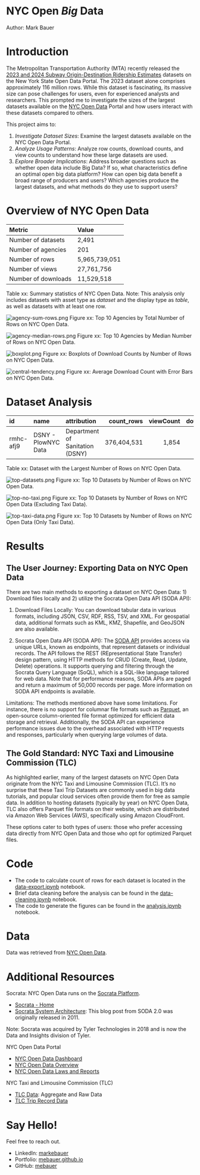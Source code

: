 # NYC Open *Big* Data
Author: Mark Bauer

# Introduction
The Metropolitan Transportation Authority (MTA) recently released the [2023 and 2024 Subway Origin-Destination Ridership Estimates](https://new.mta.info/article/introducing-subway-origin-destination-ridership-dataset) datasets on the New York State Open Data Portal. The 2023 dataset alone comprises approximately 116 million rows. While this dataset is fascinating, its massive size can pose challenges for users, even for experienced analysts and researchers. This prompted me to investigate the sizes of the largest datasets available on the [NYC Open Data](https://opendata.cityofnewyork.us/) Portal and how users interact with these datasets compared to others.

This project aims to:

1. *Investigate Dataset Sizes*: Examine the largest datasets available on the NYC Open Data Portal.
2. *Analyze Usage Patterns*: Analyze row counts, download counts, and view counts to understand how these large datasets are used.
3. *Explore Broader Implications*: Address broader questions such as whether open data include Big Data? If so, what characteristics define an optimal open big data platform? How can open big data benefit a broad range of producers and users? Which agencies produce the largest datasets, and what methods do they use to support users?

# Overview of NYC Open Data

| Metric              | Value         |
|:--------------------|:--------------|
| Number of datasets  |         2,491 |
| Number of agencies  |           201 |
| Number of rows      | 5,965,739,051 |
| Number of views     |    27,761,756 |
| Number of downloads |    11,529,518 |

Table xx: Summary statistics of NYC Open Data. Note: This analysis only includes datasets with asset type as *dataset* and the display type as *table*, as well as datasets with at least one row.



![agency-sum-rows.png](figures/agency-sum-rows.png)
Figure xx: Top 10 Agencies by Total Number of Rows on NYC Open Data.



![agency-median-rows.png](figures/agency-median-rows.png)
Figure xx: Top 10 Agencies by Median Number of Rows on NYC Open Data.



![boxplot.png](figures/boxplot.png)
Figure xx: Boxplots of Download Counts by Number of Rows on NYC Open Data.



![central-tendency.png](figures/central-tendency.png)
Figure xx: Average Download Count with Error Bars on NYC Open Data.

# Dataset Analysis

| id        | name                | attribution                     |   count_rows |   viewCount |   downloadCount |
|:----------|:--------------------|:--------------------------------|-------------:|------------:|----------------:|
| rmhc-afj9 | DSNY - PlowNYC Data | Department of Sanitation (DSNY) |  376,404,531 |       1,854 |             504 |

Table xx: Dataset with the Largest Number of Rows on NYC Open Data.


![top-datasets.png](figures/top-datasets.png)
Figure xx: Top 10 Datasets by Number of Rows on NYC Open Data.


![top-no-taxi.png](figures/top-no-taxi.png)
Figure xx: Top 10 Datasets by Number of Rows on NYC Open Data (Excluding Taxi Data).


![top-taxi-data.png](figures/top-taxi-data.png)
Figure xx: Top 10 Datasets by Number of Rows on NYC Open Data (Only Taxi Data).



# Results
## The User Journey: Exporting Data on NYC Open Data
There are two main methods to exporting a dataset on NYC Open Data: 1) Download files locally and 2) utilize the Socrata Open Data API (SODA API):

1) Download Files Locally: You can download tabular data in various formats, including JSON, CSV, RDF, RSS, TSV, and XML. For geospatial data, additional formats such as KML, KMZ, Shapefile, and GeoJSON are also available.

2) Socrata Open Data API (SODA API): The [SODA API](https://dev.socrata.com/docs/endpoints) provides access via unique URLs, known as endpoints, that represent datasets or individual records. The API follows the REST (REpresentational State Transfer) design pattern, using HTTP methods for CRUD (Create, Read, Update, Delete) operations. It supports querying and filtering through the Socrata Query Language (SoQL), which is a SQL-like language tailored for web data. Note that for performance reasons, SODA APIs are paged and return a maximum of 50,000 records per page. More information on SODA API endpoints is available.

Limitations: The methods mentioned above have some limitations. For instance, there is no support for columnar file formats such as [Parquet](https://parquet.apache.org/), an open-source column-oriented file format optimized for efficient data storage and retrieval. Additionally, the SODA API can experience performance issues due to the overhead associated with HTTP requests and responses, particularly when querying large volumes of data.

## The Gold Standard: NYC Taxi and Limousine Commission (TLC)
As highlighted earlier, many of the largest datasets on NYC Open Data originate from the NYC Taxi and Limousine Commission (TLC). It’s no surprise that these Taxi Trip Datasets are commonly used in big data tutorials, and popular cloud services often provide them for free as sample data. In addition to hosting datasets (typically by year) on NYC Open Data, TLC also offers Parquet file formats on their website, which are distributed via Amazon Web Services (AWS), specifically using Amazon CloudFront.

These options cater to both types of users: those who prefer accessing data directly from NYC Open Data and those who opt for optimized Parquet files.

# Code 
- The code to calculate count of rows for each dataset is located in the [data-export.ipynb](https://github.com/mebauer/nyc-open-bigdata/blob/main/data-export.ipynb) notebook.
- Brief data cleaning before the analysis can be found in the [data-cleaning.ipynb](https://github.com/mebauer/nyc-open-bigdata/blob/main/data-cleaning.ipynb) notebook.
- The code to generate the figures can be found in the [analysis.ipynb](https://github.com/mebauer/nyc-open-bigdata/blob/main/analysis.ipynb) notebook.

# Data
Data was retrieved from [NYC Open Data](https://opendata.cityofnewyork.us/).

# Additional Resources

Socrata: NYC Open Data runs on the [Socrata Platform](https://dev.socrata.com/).
- [Socrata - Home](https://dev.socrata.com/)
- [Socrata System Architecture](https://open-source.socrata.com/architecture/): This blog post from SODA 2.0 was originally released in 2011.  

Note: Socrata was acquired by Tyler Technologies in 2018 and is now the Data and Insights division of Tyler.

NYC Open Data Portal
- [NYC Open Data Dashboard](https://opendata.cityofnewyork.us/dashboard/)
- [NYC Open Data Overview](https://opendata.cityofnewyork.us/overview/)
- [NYC Open Data Laws and Reports](https://opendata.cityofnewyork.us/open-data-law/)

NYC Taxi and Limousine Commission (TLC)
- [TLC Data](https://home.nyc.gov/site/tlc/about/data.page): Aggregate and Raw Data
- [TLC Trip Record Data](https://home.nyc.gov/site/tlc/about/tlc-trip-record-data.page)

# Say Hello!
Feel free to reach out.
- LinkedIn: [markebauer](https://www.linkedin.com/in/markebauer/)   
- Portfolio: [mebauer.github.io](https://mebauer.github.io/)
- GitHub: [mebauer](https://github.com/mebauer)
